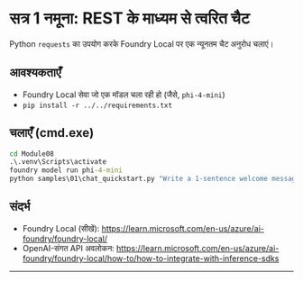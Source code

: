 <!--
CO_OP_TRANSLATOR_METADATA:
{
  "original_hash": "15ab280cc2acd8bbf545cc9a78a408bf",
  "translation_date": "2025-09-22T13:40:40+00:00",
  "source_file": "Module08/samples/01/README.md",
  "language_code": "hi"
}
-->
# सत्र 1 नमूना: REST के माध्यम से त्वरित चैट

Python `requests` का उपयोग करके Foundry Local पर एक न्यूनतम चैट अनुरोध चलाएं।

## आवश्यकताएँ
- Foundry Local सेवा जो एक मॉडल चला रही हो (जैसे, `phi-4-mini`)
- `pip install -r ../../requirements.txt`

## चलाएँ (cmd.exe)
```cmd
cd Module08
.\.venv\Scripts\activate
foundry model run phi-4-mini
python samples\01\chat_quickstart.py "Write a 1-sentence welcome message."
```

## संदर्भ
- Foundry Local (सीखें): https://learn.microsoft.com/en-us/azure/ai-foundry/foundry-local/
- OpenAI-संगत API अवलोकन: https://learn.microsoft.com/en-us/azure/ai-foundry/foundry-local/how-to/how-to-integrate-with-inference-sdks

---

